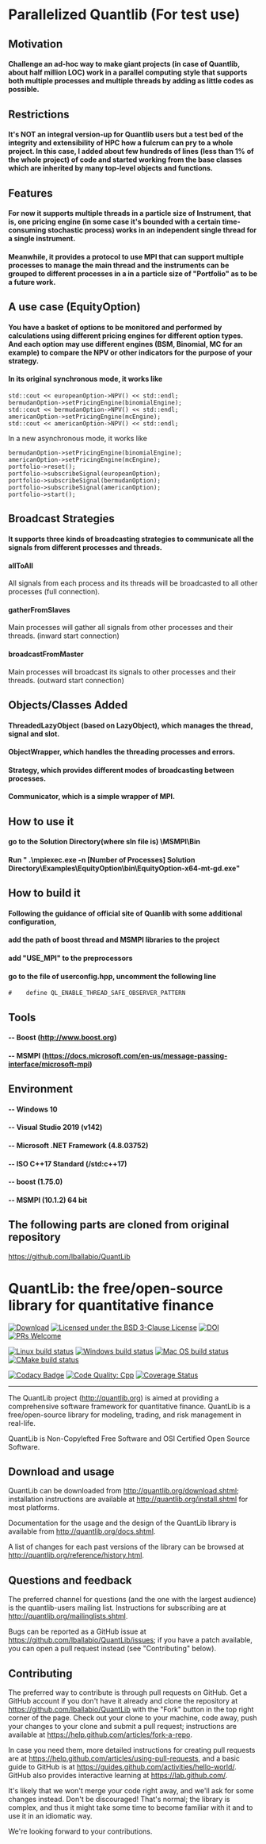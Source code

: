 # Parallelized Quantlib (For test use)

## Motivation
#### Challenge an ad-hoc way to make giant projects (in case of Quantlib, about half million LOC) work in a parallel computing style that supports both multiple processes and multiple threads by adding as little codes as possible.

## Restrictions
#### It's NOT an integral version-up for Quantlib users but a test bed of the integrity and extensibility of HPC how a fulcrum can pry to a whole project. In this case, I added about few hundreds of lines (less than 1% of the whole project) of code and started working from the base classes which are inherited by many top-level objects and functions.

## Features
#### For now it supports multiple threads in a particle size of Instrument, that is, one pricing engine (in some case it's bounded with a certain time-consuming stochastic process) works in an independent single thread for a single instrument.
#### Meanwhile, it provides a protocol to use MPI that can support multiple processes to manage the main thread and the instruments can be grouped to different processes in a in a particle size of "Portfolio" as to be a future work. 

## A use case (EquityOption)
#### You have a basket of options to be monitored and performed by calculations using different pricing engines for different option types. And each option may use different engines (BSM, Binomial, MC for an example) to compare the NPV or other indicators for the purpose of your strategy.

#### In its original synchronous mode, it works like

```europeanOption->setPricingEngine(bsEngine);
std::cout << europeanOption->NPV() << std::endl;
bermudanOption->setPricingEngine(binomialEngine);
std::cout << bermudanOption->NPV() << std::endl;
americanOption->setPricingEngine(mcEngine);
std::cout << americanOption->NPV() << std::endl;
```

In a new asynchronous mode, it works like

```europeanOption->setPricingEngine(bsEngine);
bermudanOption->setPricingEngine(binomialEngine);
americanOption->setPricingEngine(mcEngine);
portfolio->reset();
portfolio->subscribeSignal(europeanOption);
portfolio->subscribeSignal(bermudanOption);
portfolio->subscribeSignal(americanOption);
portfolio->start();
```

## Broadcast Strategies
#### It supports three kinds of broadcasting strategies to communicate all the signals from different processes and threads.
#### allToAll
All signals from each process and its threads will be broadcasted to all other processes (full connection).

#### gatherFromSlaves
Main processes will gather all signals from other processes and their threads.
(inward start connection)

#### broadcastFromMaster
Main processes will broadcast its signals to other processes and their threads.
(outward start connection)

## Objects/Classes Added
#### ThreadedLazyObject (based on LazyObject), which manages the thread, signal and slot.
#### ObjectWrapper, which handles the threading processes and errors.
#### Strategy, which provides different modes of broadcasting between processes.
#### Communicator, which is a simple wrapper of MPI.

## How to use it

#### go to the Solution Directory(where sln file is) \MSMPI\Bin
#### Run " .\mpiexec.exe -n [Number of Processes] Solution Directory\Examples\EquityOption\bin\EquityOption-x64-mt-gd.exe"

## How to build it
#### Following the guidance of official site of Quanlib with some additional configuration,
#### add the path of boost thread and MSMPI libraries to the project
#### add "USE_MPI" to the preprocessors
#### go to the file of userconfig.hpp, uncomment the following line
```
#    define QL_ENABLE_THREAD_SAFE_OBSERVER_PATTERN
```

## Tools
#### -- Boost (http://www.boost.org)
#### -- MSMPI (https://docs.microsoft.com/en-us/message-passing-interface/microsoft-mpi)

## Environment
#### -- Windows 10
#### -- Visual Studio 2019 (v142)
#### -- Microsoft .NET Framework (4.8.03752)
#### -- ISO C++17 Standard (/std:c++17)
#### -- boost (1.75.0)
#### -- MSMPI (10.1.2) 64 bit

## The following parts are cloned from original repository
https://github.com/lballabio/QuantLib

# QuantLib: the free/open-source library for quantitative finance

[![Download](https://img.shields.io/github/v/release/lballabio/QuantLib?label=Download&sort=semver)](https://github.com/lballabio/QuantLib/releases/latest)
[![Licensed under the BSD 3-Clause License](https://img.shields.io/badge/License-BSD--3--Clause-blue.svg)](https://github.com/lballabio/QuantLib/blob/master/LICENSE.TXT)
[![DOI](https://zenodo.org/badge/DOI/10.5281/zenodo.1440997.svg)](https://doi.org/10.5281/zenodo.1440997)
[![PRs Welcome](https://img.shields.io/badge/PRs%20-welcome-brightgreen.svg)](#contributing)

[![Linux build status](https://github.com/lballabio/QuantLib/workflows/Linux%20build/badge.svg?branch=master)](https://github.com/lballabio/QuantLib/actions?query=workflow%3A%22Linux+build%22)
[![Windows build status](https://ci.appveyor.com/api/projects/status/bmpiucu74eldfkm0/branch/master?svg=true)](https://ci.appveyor.com/project/lballabio/quantlib/branch/master)
[![Mac OS build status](https://github.com/lballabio/QuantLib/workflows/Mac%20OS%20build/badge.svg?branch=master)](https://github.com/lballabio/QuantLib/actions?query=workflow%3A%22Mac+OS+build%22)
[![CMake build status](https://github.com/lballabio/QuantLib/workflows/CMake%20build/badge.svg?branch=master)](https://github.com/lballabio/QuantLib/actions?query=workflow%3A%22CMake+build%22)

[![Codacy Badge](https://api.codacy.com/project/badge/Grade/b4bc1058db994f24aa931b119a885eea)](https://www.codacy.com/app/lballabio/QuantLib)
[![Code Quality: Cpp](https://img.shields.io/lgtm/grade/cpp/g/lballabio/QuantLib.svg?logo=lgtm&logoWidth=18)](https://lgtm.com/projects/g/lballabio/QuantLib/context:cpp)
[![Coverage Status](https://coveralls.io/repos/github/lballabio/QuantLib/badge.svg?branch=master)](https://coveralls.io/github/lballabio/QuantLib?branch=master)

---

The QuantLib project (<http://quantlib.org>) is aimed at providing a
comprehensive software framework for quantitative finance. QuantLib is
a free/open-source library for modeling, trading, and risk management
in real-life.

QuantLib is Non-Copylefted Free Software and OSI Certified Open Source
Software.


## Download and usage

QuantLib can be downloaded from <http://quantlib.org/download.shtml>;
installation instructions are available at
<http://quantlib.org/install.shtml> for most platforms.

Documentation for the usage and the design of the QuantLib library is
available from <http://quantlib.org/docs.shtml>.

A list of changes for each past versions of the library can be
browsed at <http://quantlib.org/reference/history.html>.


## Questions and feedback

The preferred channel for questions (and the one with the largest
audience) is the quantlib-users mailing list.  Instructions for
subscribing are at <http://quantlib.org/mailinglists.shtml>.

Bugs can be reported as a GitHub issue at
<https://github.com/lballabio/QuantLib/issues>; if you have a patch
available, you can open a pull request instead (see "Contributing"
below).


## Contributing

The preferred way to contribute is through pull requests on GitHub.
Get a GitHub account if you don't have it already and clone the
repository at <https://github.com/lballabio/QuantLib> with the "Fork"
button in the top right corner of the page. Check out your clone to
your machine, code away, push your changes to your clone and submit a
pull request; instructions are available at
<https://help.github.com/articles/fork-a-repo>.

In case you need them, more detailed instructions for creating pull
requests are at
<https://help.github.com/articles/using-pull-requests>, and a basic
guide to GitHub is at
<https://guides.github.com/activities/hello-world/>.  GitHub also
provides interactive learning at <https://lab.github.com/>.

It's likely that we won't merge your code right away, and we'll ask
for some changes instead. Don't be discouraged! That's normal; the
library is complex, and thus it might take some time to become
familiar with it and to use it in an idiomatic way.

We're looking forward to your contributions.

